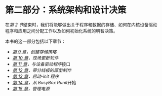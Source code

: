 # 第二部分：系统架构和设计决策

在*第 2 节*结束时，我们将能够做出关于程序和数据的存储、如何在内核设备驱动程序和应用之间分配工作以及如何初始化系统的明智决策。

本书的这一部分包括以下章节：

*   [*第 9 章*](09.html#_idTextAnchor246)*，创建存储策略*
*   [*第 10 章*](10.html#_idTextAnchor278)*，现场更新软件*
*   [*第 11 章*](11.html#_idTextAnchor329)*，与设备驱动程序*接口
*   [*第 12 章*](12.html#_idTextAnchor356)*，带分线板的原型制作*
*   [*第 13 章*](13.html#_idTextAnchor391)*，启动-init 程序*
*   [*第 14 章*](14.html#_idTextAnchor411)*，从 BusyBox Runit*开始
*   [*第 15 章*](15.html#_idTextAnchor430)*，管理电源*